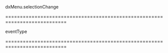 <!--id-->dxMenu.selectionChange<!--/id-->
===========================================================================
<!--hidden--><!--/hidden-->
<!--type-->eventType<!--/type-->
===========================================================================

